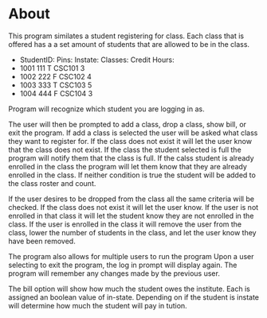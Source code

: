 # About
This program similates a student registering for class.
Each class that is offered has a a set amount of students that are allowed to be in the class.

- StudentID:    Pins:    Instate:    Classes:    Credit Hours: 
- 1001          111      T           CSC101       3               
- 1002          222      F           CSC102       4
- 1003          333      T           CSC103       5
- 1004          444      F           CSC104       3


Program will recognize which student you are logging in as.

The user will then be prompted to add a class, drop a class, show bill, or exit the program.
If add a class is selected the user will be asked what class they want to register for.
If the class does not exist it will let the user know that the class does not exist. 
If the class the student selected is full the program will notify them that the class is full.
If the calss student is already enrolled in the class the program will let them know that they are already enrolled in the class. 
If neither condition is true the student will be added to the class roster and count. 

If the user desires to be dropped from the class all the same criteria will be checked.
If the class does not exist it will let the user know.
If the user is not enrolled in that class it will let the student know they are not enrolled in the class.
If the user is enrolled in the class it will remove the user from the class, lower the number of students in the class, and let the user know they have been removed.


The program also allows for multiple users to run the program
Upon a user selecting to exit the program, the log in prompt will display again.
The program will remember any changes made by the previous user. 

The bill option will show how much the student owes the institute.
Each is assigned an boolean value of in-state.
Depending on if the student is instate will determine how much the student will pay in tution.
